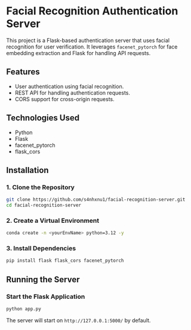 # Facial Recognition Authentication Server

This project is a Flask-based authentication server that uses facial recognition for user verification. It leverages `facenet_pytorch` for face embedding extraction and Flask for handling API requests.

## Features

- User authentication using facial recognition.
- REST API for handling authentication requests.
- CORS support for cross-origin requests.

## Technologies Used

- Python
- Flask
- facenet\_pytorch
- flask\_cors

## Installation

### 1. Clone the Repository

```bash
git clone https://github.com/s4nhxnu1/facial-recognition-server.git
cd facial-recognition-server
```

### 2. Create a Virtual Environment

```bash
conda create -n <yourEnvName> python=3.12 -y
```

### 3. Install Dependencies

```bash
pip install flask flask_cors facenet_pytorch
```

## Running the Server

### Start the Flask Application

```bash
python app.py
```

The server will start on `http://127.0.0.1:5000/` by default.
